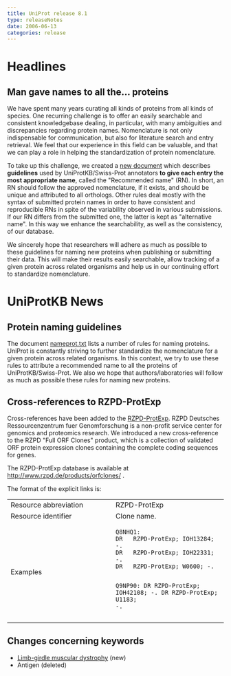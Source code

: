```yaml
---
title: UniProt release 8.1
type: releaseNotes
date: 2006-06-13
categories: release
---
```


# Headlines

## Man gave names to all the... proteins

We have spent many years curating all kinds of proteins from all kinds of species. One recurring challenge is to offer an easily searchable and consistent knowledgebase dealing, in particular, with many ambiguities and discrepancies regarding protein names. Nomenclature is not only indispensable for communication, but also for literature search and entry retrieval. We feel that our experience in this field can be valuable, and that we can play a role in helping the standardization of protein nomenclature.

To take up this challenge, we created a [new document](http://www.uniprot.org/docs/nameprot) which describes **guidelines** used by UniProtKB/Swiss-Prot annotators **to give each entry the most appropriate name**, called the "Recommended name" (RN). In short, an RN should follow the approved nomenclature, if it exists, and should be unique and attributed to all orthologs. Other rules deal mostly with the syntax of submitted protein names in order to have consistent and reproducible RNs in spite of the variability observed in various submissions. If our RN differs from the submitted one, the latter is kept as "alternative name". In this way we enhance the searchability, as well as the consistency, of our database.

We sincerely hope that researchers will adhere as much as possible to these guidelines for naming new proteins when publishing or submitting their data. This will make their results easily searchable, allow tracking of a given protein across related organisms and help us in our continuing effort to standardize nomenclature.

  

# UniProtKB News

## Protein naming guidelines

The document [nameprot.txt](http://www.uniprot.org/docs/nameprot) lists a number of rules for naming proteins. UniProt is constantly striving to further standardize the nomenclature for a given protein across related organisms. In this context, we try to use these rules to attribute a recommended name to all the proteins of UniProtKB/Swiss-Prot. We also we hope that authors/laboratories will follow as much as possible these rules for naming new proteins.

## Cross-references to RZPD-ProtExp

Cross-references have been added to the [RZPD-ProtExp](http://www.rzpd.de/products/orfclones/). RZPD Deutsches Ressourcenzentrum fuer Genomforschung is a non-profit service center for genomics and proteomics research. We introduced a new cross-reference to the RZPD "Full ORF Clones" product, which is a collection of validated ORF protein expression clones containing the complete coding sequences for genes.

The RZPD-ProtExp database is available at <http://www.rzpd.de/products/orfclones/> .

The format of the explicit links is:

<table><colgroup><col style="width: 48%" /><col style="width: 51%" /></colgroup><tbody><tr class="odd"><td>Resource abbreviation</td><td>RZPD-ProtExp</td></tr><tr class="even"><td>Resource identifier</td><td>Clone name.</td></tr><tr class="odd"><td>Examples</td><td><pre><code>Q8NHQ1:
DR   RZPD-ProtExp; IOH13284; -.
DR   RZPD-ProtExp; IOH22331; -.
DR   RZPD-ProtExp; W0600; -.

Q9NP90:
DR   RZPD-ProtExp; IOH42108; -.
DR   RZPD-ProtExp; U1183; -.</code></pre></td></tr></tbody></table>

## Changes concerning keywords

-   [Limb-girdle muscular dystrophy](http://www.uniprot.org/keywords/KW-0947) (new)
-   Antigen (deleted)
